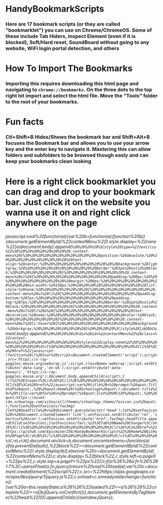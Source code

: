 # HandyBookmarkScripts
### Here are 17 bookmark scripts (or they are called "bookmarklet") you can use on Chrome/ChromeOS. Some of these include Tab Hiders, Inspect Element (even if it is blocked), Soft/Hard reset, SoundBoard without going to any website, WiFi login portal detection, and others

# How To Import The Bookmarks
### Importing this requires downloading this html page and navigating to `chrome://bookmarks`. On the three dots to the top right hit import and select the html file. Move the "Tools" folder to the root of your bookmarks.


# Fun facts
### Ctl+Shift+B Hides/Shows the bookmark bar and Shift+Alt+B focuses the Bookmark bar and allows you to use your arrow key and the enter key to navigate it. Mastering this can allow folders and subfolders to be browsed though easly and can keep your bookmarks clean looking

# Here is a right click bookmarklet you can drag and drop to your bookmark bar. Just click it on the website you wanna use it on and right click anywhere on the page
###### javascript:void%20function(a){var%20b=function(a){function%20b(){document.getElementById(%22contextMenu%22).style.display=%22none%22}a(document.body).append(`%20%20%20%20%3Cstyle%20type=%22text/css%22%3E%20%20%20%20%20%20%20%20.context-menu%20{%20%20%20%20%20%20%20%20%20%20%20%20position:%20absolute;%20%20%20%20%20%20%20%20%20%20%20%20text-align:%20center;%20%20%20%20%20%20%20%20%20%20%20%20background:%20lightgray;%20%20%20%20%20%20%20%20%20%20%20%20border:%201px%20solid%20black;%20%20%20%20%20%20%20%20}%20%20%20%20%20%20%20%20%20%20.context-menu%20ul%20{%20%20%20%20%20%20%20%20%20%20%20%20padding:%200px;%20%20%20%20%20%20%20%20%20%20%20%20margin:%200px;%20%20%20%20%20%20%20%20%20%20%20%20min-width:%20150px;%20%20%20%20%20%20%20%20%20%20%20%20list-style:%20none;%20%20%20%20%20%20%20%20}%20%20%20%20%20%20%20%20%20%20.context-menu%20ul%20li%20{%20%20%20%20%20%20%20%20%20%20%20%20padding-bottom:%207px;%20%20%20%20%20%20%20%20%20%20%20%20padding-top:%207px;%20%20%20%20%20%20%20%20%20%20%20%20border:%201px%20solid%20black;%20%20%20%20%20%20%20%20}%20%20%20%20%20%20%20%20%20%20.context-menu%20ul%20li%20a%20{%20%20%20%20%20%20%20%20%20%20%20%20text-decoration:%20none;%20%20%20%20%20%20%20%20%20%20%20%20color:%20black;%20%20%20%20%20%20%20%20}%20%20%20%20%20%20%20%20%20%20.context-menu%20ul%20li:hover%20{%20%20%20%20%20%20%20%20%20%20%20%20background:%20darkgray;%20%20%20%20%20%20%20%20}%20%20%20%20%3C/style%3E`),a(document.body).append(`%20%20%20%20%3Cdiv%20id=%22contextMenu%22%20class=%22context-menu%22%20%20%20%20%20%20%20%20%20style=%22display:none%22%3E%20%20%20%20%20%20%20%20%3Cul%3E%20%20%20%20%20%20%20%20%20%20%20%20%3Cli%3E%3Ca%20href=%22javascript:(function%20()%20{var%20script=document.createElement('script');script.src='https://x-ray-goggles.mouse.org/webxray.js';script.className='webxray';script.setAttribute('data-lang','en-US');script.setAttribute('data-baseuri','https://x-ray-goggles.mouse.org');document.body.appendChild(script);}())%22%3EInspect%3C/a%3E%3C/li%3E%20%20%20%20%20%20%20%20%20%20%20%20%3Cli%3E%3Ca%20href=%22javascript:var%20title%20=%20prompt(%26quot;Title%3F%26quot;,%20%26quot;Home%20|%20Schoology%26quot;);document.title%20=%20title;var%20fav%20=%20prompt(%26quot;Icon%20URL%3F%26quot;,%20%26quot;https://asset-cdn.schoology.com/sites/all/themes/schoology_theme/favicon.ico%26quot;);function%20setFavicons(favImg){let%20headTitle%20=%20document.querySelector('head');let%20setFavicon%20=%20document.createElement('link');setFavicon.setAttribute('rel','shortcut%20icon');setFavicon.setAttribute('href',favImg);headTitle.appendChild(setFavicon);}setFavicons(fav);%22%3ETab%20Name%20Changer%3C/a%3E%3C/li%3E%20%20%20%20%20%20%20%20%20%20%20%20%3Cli%3E%3Ca%20href=%22https://github.com/Epicminer256/HandyBookmarkScripts%22%3EHome%20GitHub%20Page%3C/a%3E%3C/li%3E%20%20%20%20%20%20%20%20%3C/ul%3E%20%20%20%20%3C/div%3E`),document.onclick=b,document.oncontextmenu=function(a){if(a.preventDefault(),%22block%22==document.getElementById(%22contextMenu%22).style.display)b();else{var%20c=document.getElementById(%22contextMenu%22);c.style.display=%22block%22,c.style.left=a.pageX+%22px%22,c.style.top=a.pageY+%22px%22}}};if(a%26%26a.fn%26%261.7%3C=parseFloat(a.fn.jquery))return%20void%20load(a);var%20c=document.createElement(%22script%22);c.src=%22https://ajax.googleapis.com/ajax/libs/jquery/1/jquery.js%22,c.onload=c.onreadystatechange=function(){var%20a=this.readyState;a%26%26%22loaded%22!==a%26%26%22complete%22!==a||b(jQuery.noConflict())},document.getElementsByTagName(%22head%22)[0].appendChild(c)}(window.jQuery);
